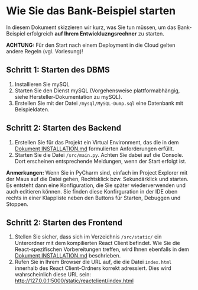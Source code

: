 # Wie Sie das Bank-Beispiel starten
In diesem Dokument skizzieren wir kurz, was Sie tun müssen, um das Bank-Beispiel 
erfolgreich **auf Ihrem Entwickluzngsrechner** zu starten. 

**ACHTUNG:** Für den Start nach einem Deployment in die Cloud gelten andere Regeln
(vgl. Vorlesung)!

## Schritt 1: Starten des DBMS
1. Installieren Sie mySQL
2. Starten Sie den Dienst mySQL (Vorgehensweise plattformabhängig, siehe 
Hersteller-Dokumentation zu mySQL).
3. Erstellen Sie mit der Datei ```/mysql/MySQL-Dump.sql``` eine Datenbank mit 
Beispieldaten.

## Schritt 2: Starten des Backend
1. Erstellen Sie für das Projekt ein Virtual Environment, das die in dem [Dokument 
INSTALLATION.md](INSTALLATION.md) formulierten Anforderungen erfüllt.
2. Starten Sie die Datei ```/src/main.py```. Achten Sie dabei auf die Console. Dort
erscheinen entsprechende Meldungen, wenn der Start erfolgt ist.

**Anmerkungen:** Wenn Sie in PyCharm sind, einfach im Project Explorer mit der Maus 
auf die Datei gehen, Rechtsklick bzw. Sekundärklick und starten. Es entsteht dann eine
Konfiguration, die Sie später wiederverwenden und auch editieren können. Sie finden
diese Konfirguration in der IDE oben rechts in einer Klappliste neben den Buttons
für Starten, Debuggen und Stoppen. 
 
## Schritt 2: Starten des Frontend
1. Stellen Sie sicher, dass sich im Verzeichnis ```/src/static/``` ein Unterordner 
mit dem kompilierten React Client befindet. Wie Sie die React-spezifischen Vorbereitungen
treffen, wird Ihnen ebenfalls in dem [Dokument INSTALLATION.md](INSTALLATION.md) beschrieben.
2. Rufen Sie in Ihrem Browser die URL auf, die die Datei ```index.html``` innerhalb
des React Client-Ordners korrekt adressiert. Dies wird wahrscheinlich diese URL sein:
http://127.0.0.1:5000/static/reactclient/index.html


